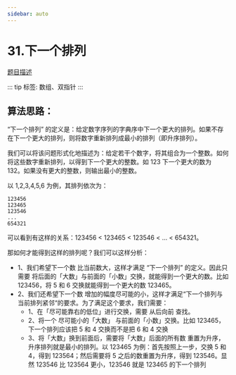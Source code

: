 ```yaml
---
sidebar: auto
---
```


# 31.下一个排列
[题目描述](https://leetcode.cn/problems/next-permutation/)

::: tip
标签: 数组、双指针
:::

## 算法思路：
“下一个排列” 的定义是：给定数字序列的字典序中下一个更大的排列。如果不存在下一个更大的排列，则将数字重新排列成最小的排列（即升序排列）。

我们可以将该问题形式化地描述为：给定若干个数字，将其组合为一个整数。如何将这些数字重新排列，以得到下一个更大的整数。如 123 下一个更大的数为 132。如果没有更大的整数，则输出最小的整数。

以 1,2,3,4,5,6 为例，其排列依次为：

```
123456
123465
123546
...
654321
```

可以看到有这样的关系：123456 < 123465 < 123546 < ... < 654321。

那如何才能得到这样的排列呢？我们可以这样分析：
- 1、我们希望下一个数 比当前数大，这样才满足 “下一个排列” 的定义。因此只需要 将后面的「大数」与前面的「小数」交换，就能得到一个更大的数。比如 123456，将 5 和 6 交换就能得到一个更大的数 123465。
- 2、我们还希望下一个数 增加的幅度尽可能的小，这样才满足“下一个排列与当前排列紧邻“的要求。为了满足这个要求，我们需要：
  - 1、在「尽可能靠右的低位」进行交换，需要 从后向前 查找。
  - 2、将一个 尽可能小的「大数」 与前面的「小数」交换。比如 123465，下一个排列应该把 5 和 4 交换而不是把 6 和 4 交换
  - 3、将「大数」换到前面后，需要将「大数」后面的所有数 重置为升序，升序排列就是最小的排列。以 123465 为例：首先按照上一步，交换 5 和 4，得到 123564；然后需要将 5 之后的数重置为升序，得到 123546。显然 123546 比 123564 更小，123546 就是 123465 的下一个排列



